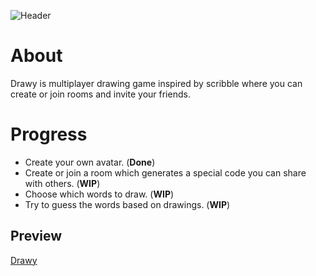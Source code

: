 ![Header](https://i.imgur.com/vRRHNlE.png)
# About

Drawy is multiplayer drawing game inspired by scribble where you can create or join rooms and invite your friends.


# Progress
 - Create your own avatar. (**Done**)
 - Create or join a room which generates a special code you can share with others. (**WIP**)
 - Choose which words to draw. (**WIP**)
 - Try to guess the words based on drawings. (**WIP**)

## Preview

[Drawy](https://drawly.web.app/)
